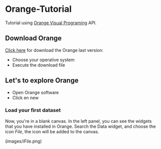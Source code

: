 # Orange-Tutorial
Tutorial using [Orange Visual Programing](https://orange.biolab.si/) API.

## Download Orange

[Click here](https://orange.biolab.si/download/#macos) for download the Orange last version:

+ Choose your operative system
+ Execute the download file

## Let's to explore Orange

+ Open Orange software
+ Click en new

### Load your first dataset

Now, you're in a blank canvas. In the left panel, you can see the widgets that you have installed in Orange. Search the Data widget, and choose the icon *File*, the icon will be added to the canvas.

(images/iFile.png)
